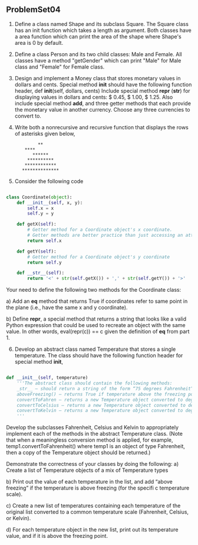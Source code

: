 ## ProblemSet04

1. Define a class named Shape and its subclass Square. The Square class has an init function which takes a length as argument. 
Both classes have a area function which can print the area of the shape where Shape's area is 0 by default.

2. Define a class Person and its two child classes: Male and Female. 
All classes have a method "getGender" which can print "Male" for Male class and "Female" for Female class.

3. Design and implement a Money class that stores monetary values in dollars and cents. Special method
__init__ should have the following function header,
def __init__(self, dollars, cents)
Include special method __repr__ (__str__) for displaying values in dollars and cents: $ 0.45,
$ 1.00, $ 1.25. Also include special method __add__, and three getter methods that each provide the
monetary value in another currency. Choose any three currencies to convert to.

4. Write both a nonrecursive and recursive function that displays the rows of asterisks given below,

```
            **
	   ****
          ******
        **********
       ************
      **************
```

5. Consider the following code

```python

class Coordinate(object):
    def __init__(self, x, y):
        self.x = x
        self.y = y

    def getX(self):
        # Getter method for a Coordinate object's x coordinate.
        # Getter methods are better practice than just accessing an attribute directly
        return self.x

    def getY(self):
        # Getter method for a Coordinate object's y coordinate
        return self.y

    def __str__(self):
        return '<' + str(self.getX()) + ',' + str(self.getY()) + '>'
```
Your need to define the following two methods for the Coordinate class:

a) Add an __eq__ method that returns True if coordinates refer to same point in the plane (i.e., have the same x and y coordinate).

b) Define __repr__, a special method that returns a string that looks like a valid Python expression that could be used to recreate an object with the same value. In other words, eval(repr(c)) == c given the definition of __eq__ from part 1.
	
6. Develop an abstract class named Temperature that stores a single temperature. The class should have
the following function header for special method __init__,
	
```python

def __init__(self, temperature)
	'''The abstract class should contain the following methods:
	_str__ — should return a string of the form “75 degrees Fahrenheit”
	aboveFreezing() — returns True if temperature above the freezing point
	convertToFahren — returns a new Temperature object converted to degrees Fahrenheit
	convertToCelsius — returns a new Temperature object converted to degrees Celsius
	convertToKelvin — returns a new Temperature object converted to degrees Kelvin	
	'''
```	
Develop the subclasses Fahrenheit, Celsius and Kelvin to appropriately implement each of the methods in the abstract Temperature class. (Note that when a meaningless conversion method is applied, for example, temp1.convertToFahrenheit() where temp1 is an object of type
Fahrenheit, then a copy of the Temperature object should be returned.)

Demonstrate the correctness of your classes by doing the following:
a) Create a list of Temperature objects of a mix of Temperature types

b) Print out the value of each temperature in the list, and add “above freezing” if the temperature is above
freezing (for the specifi c temperature scale).

c) Create a new list of temperatures containing each temperature of the original list converted to a common
temperature scale (Fahrenheit, Celsius, or Kelvin).

d) For each temperature object in the new list, print out its temperature value, and if it is above the freezing
point.

